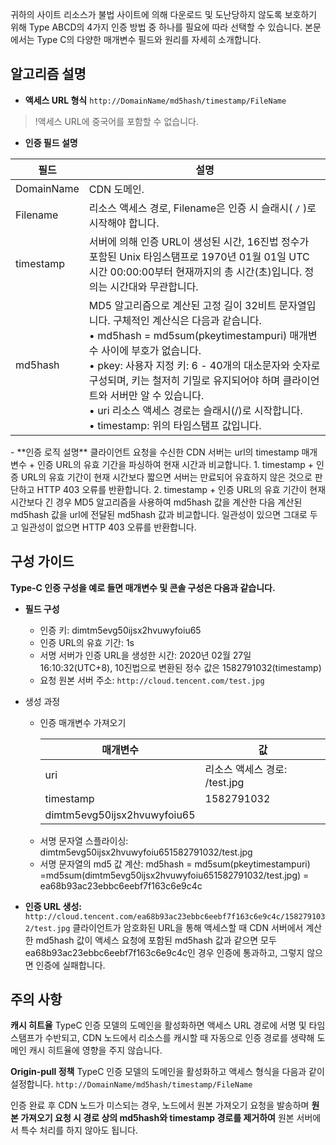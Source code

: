 귀하의 사이트 리소스가 불법 사이트에 의해 다운로드 및 도난당하지 않도록 보호하기 위해 Type ABCD의 4가지 인증 방법 중 하나를 필요에 따라 선택할 수 있습니다. 본문에서는 Type C의 다양한 매개변수 필드와 원리를 자세히 소개합니다.

## 알고리즘 설명

-  **액세스 URL 형식**
`http://DomainName/md5hash/timestamp/FileName` 
  >!액세스 URL에 중국어를 포함할 수 없습니다.

-  **인증 필드 설명**
  
  <table>
  <thead>
  <tr>
  <th>필드</th>
  <th>설명</th>
  </tr>
  </thead>
  <tbody><tr>
  <td>DomainName</td>
  <td>CDN 도메인.</td>
  </tr>
  <tr>
  <td>Filename</td>
  <td>리소스 액세스 경로, Filename은 인증 시 슬래시( <code>/</code> )로 시작해야 합니다.   </td>
  </tr>
  <tr>
  <td>timestamp</td>
  <td>서버에 의해 인증 URL이 생성된 시간, 16진법 정수가 포함된 Unix 타임스탬프로 1970년 01월 01일 UTC 시간 00:00:00부터 현재까지의 총 시간(초)입니다. 정의는 시간대와 무관합니다. </td>
  </tr>
  <tr>
  <td>md5hash</td>
  <td>MD5 알고리즘으로 계산된 고정 길이 32비트 문자열입니다. 구체적인 계산식은 다음과 같습니다. <br>•  md5hash = md5sum(pkeytimestampuri) 매개변수 사이에 부호가 없습니다.  <br>•  pkey: 사용자 지정 키: 6 - 40개의 대소문자와 숫자로 구성되며, 키는 철저히 기밀로 유지되어야 하며 클라이언트와 서버만 알 수 있습니다. <br>•   uri 리소스 액세스 경로는 슬래시(/)로 시작합니다. <br>•  timestamp: 위의 타임스탬프 값입니다. </td>
  </tr>
  </tbody></table>
-  **인증 로직 설명**
	클라이언트 요청을 수신한 CDN 서버는 url의 timestamp 매개변수 + 인증 URL의 유효 기간을 파싱하여 현재 시간과 비교합니다.
	1. timestamp + 인증 URL의 유효 기간이 현재 시간보다 짧으면 서버는 만료되어 유효하지 않은 것으로 판단하고 HTTP 403 오류를 반환합니다.
	2. timestamp + 인증 URL의 유효 기간이 현재 시간보다 긴 경우 MD5 알고리즘을 사용하여 md5hash 값을 계산한 다음 계산된 md5hash 값을 url에 전달된 md5hash 값과 비교합니다. 일관성이 있으면 그대로 두고 일관성이 없으면 HTTP 403 오류를 반환합니다.

## 구성 가이드 

**Type-C 인증 구성을 예로 들면 매개변수 및 콘솔 구성은 다음과 같습니다.**

- **필드 구성**
  - 인증 키: dimtm5evg50ijsx2hvuwyfoiu65
  - 인증 URL의 유효 기간: 1s   
  - 서명 서버가 인증 URL을 생성한 시간: 2020년 02월 27일 16:10:32(UTC+8), 10진법으로 변환된 정수 값은 1582791032(timestamp)
  - 요청 원본 서버 주소: `http://cloud.tencent.com/test.jpg`
	
- 생성 과정
  - 인증 매개변수 가져오기
    <table>
    <thead>
    <tr>
    <th>매개변수</th>
    <th>값</th>
    </tr>
    </thead>
    <tbody><tr>
    <td>uri</td>
    <td>리소스 액세스 경로: /test.jpg</td>
    </tr>
    <tr>
    <td>timestamp</td>
    <td>1582791032</td>
    </tr>
    <tr>
    <td>dimtm5evg50ijsx2hvuwyfoiu65</td>
    </tr>
    </tbody></table>
  - 서명 문자열 스플라이싱: dimtm5evg50ijsx2hvuwyfoiu651582791032/test.jpg
  - 서명 문자열의 md5 값 계산: md5hash = md5sum(pkeytimestampuri) =md5sum(dimtm5evg50ijsx2hvuwyfoiu651582791032/test.jpg) = ea68b93ac23ebbc6eebf7f163c6e9c4c

-   **인증 URL 생성:**
`http://cloud.tencent.com/ea68b93ac23ebbc6eebf7f163c6e9c4c/1582791032/test.jpg` 
클라이언트가 암호화된 URL을 통해 액세스할 때 CDN 서버에서 계산한 md5hash 값이 액세스 요청에 포함된 md5hash 값과 같으면 모두 ea68b93ac23ebbc6eebf7f163c6e9c4c인 경우 인증에 통과하고, 그렇지 않으면 인증에 실패합니다.

## 주의 사항 

**캐시 히트율** 
TypeC 인증 모델의 도메인을 활성화하면 액세스 URL 경로에 서명 및 타임스탬프가 수반되고, CDN 노드에서 리소스를 캐시할 때 자동으로 인증 경로를 생략해 도메인 캐시 히트율에 영향을 주지 않습니다.

**Origin-pull 정책**
TypeC 인증 모델의 도메인을 활성화하고 액세스 형식을 다음과 같이 설정합니다.
 `http://DomainName/md5hash/timestamp/FileName` 

인증 완료 후 CDN 노드가 미스되는 경우, 노드에서 원본 가져오기 요청을 발송하며 **원본 가져오기 요청 시 경로 상의 md5hash와 timestamp 경로를 제거하여** 원본 서버에서 특수 처리를 하지 않아도 됩니다.
